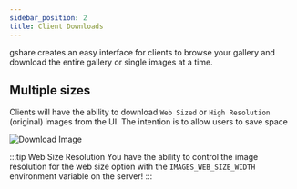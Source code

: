 ```yaml
---
sidebar_position: 2
title: Client Downloads
---
```


gshare creates an easy interface for clients to browse your gallery and download the entire gallery or single images at a time.

## Multiple sizes

Clients will have the ability to download `Web Sized` or `High Resolution` (original) images from the UI. The intention is to allow users to save space

![Download Image](https://i.imgur.com/q0y7J9A.png)

:::tip Web Size Resolution
You have the ability to control the image resolution for the web size option with the `IMAGES_WEB_SIZE_WIDTH` environment variable on the server!
:::
